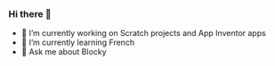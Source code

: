 ### Hi there 👋

- 🔭 I’m currently working on Scratch projects and App Inventor apps
- 🌱 I’m currently learning French
- 💬 Ask me about Blocky
